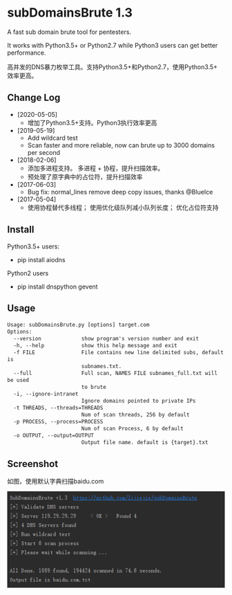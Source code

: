 # subDomainsBrute 1.3 #

A fast sub domain brute tool for pentesters.

It works with Python3.5+ or Python2.7 while Python3 users can get better performance.

高并发的DNS暴力枚举工具。支持Python3.5+和Python2.7，使用Python3.5+ 效率更高。


## Change Log 

* [2020-05-05]
  * 增加了Python3.5+支持。Python3执行效率更高
* [2019-05-19] 
  * Add wildcard test
  * Scan faster and more reliable, now can brute up to 3000 domains per second
* [2018-02-06] 
	* 添加多进程支持。 多进程 + 协程，提升扫描效率。 
	* 预处理了原字典中的占位符，提升扫描效率
* [2017-06-03] 
  * Bug fix: normal_lines remove deep copy issues, thanks @BlueIce
* [2017-05-04] 
  * 使用协程替代多线程； 使用优化级队列减小队列长度； 优化占位符支持


## Install ##
Python3.5+ users:

* pip install aiodns

Python2 users 

* pip install dnspython gevent


## Usage ##
	Usage: subDomainsBrute.py [options] target.com
	Options:
	  --version             show program's version number and exit
	  -h, --help            show this help message and exit
	  -f FILE               File contains new line delimited subs, default is
	                        subnames.txt.
	  --full                Full scan, NAMES FILE subnames_full.txt will be used
	                        to brute
	  -i, --ignore-intranet
	                        Ignore domains pointed to private IPs
	  -t THREADS, --threads=THREADS
	                        Num of scan threads, 256 by default
	  -p PROCESS, --process=PROCESS
	                        Num of scan Process, 6 by default
	  -o OUTPUT, --output=OUTPUT
	                        Output file name. default is {target}.txt


## Screenshot ##

如图，使用默认字典扫描baidu.com

![screenshot](screenshot.png)
